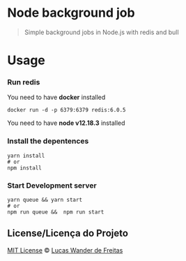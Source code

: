 # Node background job

> Simple background jobs in Node.js with redis and bull


# Usage

### **Run redis**

You need to have **docker** installed

```
docker run -d -p 6379:6379 redis:6.0.5
```

You need to have **node v12.18.3** installed

### **Install the depentences**

    yarn install
    # or
    npm install


### **Start Development server**


    yarn queue && yarn start
    # or
    npm run queue &&  npm run start


## License/Licença do Projeto
[MIT License](./LICENSE) © [Lucas Wander de Freitas](https://lucaswander.github.io//)

